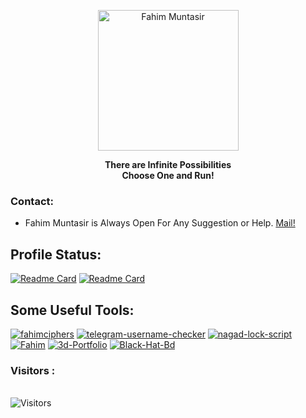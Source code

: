 <p align="center"><a href="https://github.com/fahimciphers"><img src="https://avatars.githubusercontent.com/u/84739872" width="225" height="225" alt="Fahim Muntasir"></a></p>
<b><p align="center">There are Infinite Possibilities<br>Choose One and Run!</p></b>

### Contact:
* Fahim Muntasir is Always Open For Any Suggestion or Help. <a href="mailto: fahimciphers@gmail.com"> Mail! </a>

## Profile Status:
[![Readme Card](https://github-readme-stats.vercel.app/api/top-langs?username=fahimciphers&show_icons=true&locale=en&layout=compact&theme=algolia)](https://github.com/fahimciphers)
[![Readme Card](https://github-readme-stats.vercel.app/api?username=fahimciphers&show_icons=true&locale=en&theme=algolia)](https://github.com/fahimciphers)

## Some Useful Tools:

[![fahimciphers](https://github-readme-stats.vercel.app/api/pin/?username=fahimciphers&repo=fahimciphers&theme=algolia)](https://github.com/fahimciphers/fahimciphers)
[![telegram-username-checker](https://github-readme-stats.vercel.app/api/pin/?username=fahimciphers&repo=telegram-username-checker&theme=algolia)](https://github.com/fahimciphers/telegram-username-checker)
[![nagad-lock-script](https://github-readme-stats.vercel.app/api/pin/?username=fahimciphers&repo=nagad-lock-script&theme=algolia)](https://github.com/fahimciphers/nagad-lock-script)
[![Fahim](https://github-readme-stats.vercel.app/api/pin/?username=fahimciphers&repo=Fahim&theme=algolia)](https://github.com/fahimciphers/Fahim)
[![3d-Portfolio](https://github-readme-stats.vercel.app/api/pin/?username=fahimciphers&repo=3d-Portfolio&theme=algolia)](https://github.com/fahimciphers/3d-Portfolio)
[![Black-Hat-Bd](https://github-readme-stats.vercel.app/api/pin/?username=fahimciphers&repo=Black-Hat-Bd&theme=algolia)](https://github.com/fahimciphers/Black-Hat-Bd)

<h3>Visitors : </h3>
<br>
<img src="https://profile-counter.glitch.me/fahimciphers/count.svg" alt="Visitors">
